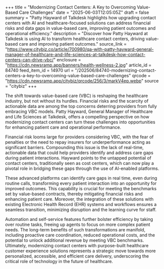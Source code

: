 +++
title = "Modernizing Contact Centers: A Key to Overcoming Value-Based Care Challenges"
date = "2025-06-03T12:05:05Z"
draft = false
summary = "Patty Hayward of Talkdesk highlights how upgrading contact centers with AI and healthcare-focused solutions can address financial risks and data gaps in value-based care, improving patient outcomes and operational efficiency."
description = "Discover how Patty Hayward at Talkdesk is using AI to transform healthcare contact centers, driving value-based care and improving patient outcomes."
source_link = "https://www.citybiz.co/article/700980/qa-with-patty-hayward-general-manager-of-healthcare-and-life-sciences-at-talkdesk-how-contact-centers-can-drive-vbc/"
enclosure = "https://cdn.newsramp.app/banners/health-wellness-2.jpg"
article_id = 84740
feed_item_id = 14970
url = "/202506/84740-modernizing-contact-centers-a-key-to-overcoming-value-based-care-challenges"
qrcode = "https://cdn.newsramp.app/citybiz/qrcode/256/3/markV4ep.webp"
source = "citybiz"
+++

<p>The shift towards value-based care (VBC) is reshaping the healthcare industry, but not without its hurdles. Financial risks and the scarcity of actionable data are among the top concerns deterring providers from fully embracing VBC models. Patty Hayward, General Manager of Healthcare and Life Sciences at Talkdesk, offers a compelling perspective on how modernizing contact centers can turn these challenges into opportunities for enhancing patient care and operational performance.</p><p>Financial risk looms large for providers considering VBC, with the fear of penalties or the need to repay insurers for underperformance acting as significant barriers. Compounding this issue is the lack of real-time, actionable data that could help providers identify and address care gaps during patient interactions. Hayward points to the untapped potential of contact centers, traditionally seen as cost centers, which can now play a pivotal role in bridging these gaps through the use of AI-enabled platforms.</p><p>These advanced platforms can identify care gaps in real time, even during routine calls, transforming every patient interaction into an opportunity for improved outcomes. This capability is crucial for meeting the benchmarks set by value-based contracts, thereby mitigating financial risks and enhancing patient care. Moreover, the integration of these solutions with existing Electronic Health Record (EHR) systems and workflows ensures a seamless transition, minimizing disruption and the learning curve for staff.</p><p>Automation and self-service features further bolster efficiency by taking over routine tasks, freeing up agents to focus on more complex patient needs. The long-term benefits of such transformations are manifold, including proactive care coordination, reduced operational costs, and the potential to unlock additional revenue by meeting VBC benchmarks. Ultimately, modernizing contact centers with purpose-built healthcare customer experience solutions represents a strategic move towards more personalized, accessible, and efficient care delivery, underscoring the critical role of technology in the future of healthcare.</p>